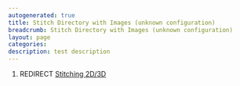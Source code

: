 ```yaml
---
autogenerated: true
title: Stitch Directory with Images (unknown configuration)
breadcrumb: Stitch Directory with Images (unknown configuration)
layout: page
categories: 
description: test description
---
```


1.  REDIRECT [Stitching 2D/3D](Stitching_2D_3D)
